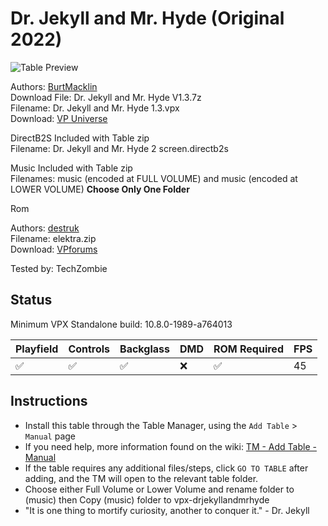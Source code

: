 ﻿# Dr. Jekyll and Mr. Hyde (Original 2022)

![Table Preview](../../images/vpx-drjekyllandmrhyde.png)

Authors: [BurtMacklin](https://vpuniverse.com/profile/39250-burtmacklin/)  
Download File: Dr. Jekyll and Mr. Hyde V1.3.7z  
Filename: Dr. Jekyll and Mr. Hyde 1.3.vpx  
Download: [VP Universe](https://vpuniverse.com/files/file/10342-dr-jekyll-and-mr-hyde-reskin-vpx-table/)

DirectB2S Included with Table zip  
Filename: Dr. Jekyll and Mr. Hyde 2 screen.directb2s

Music Included with Table zip  
Filenames: music (encoded at FULL VOLUME) and music (encoded at LOWER VOLUME) **Choose Only One Folder**

Rom

Authors: [destruk](https://www.vpforums.org/index.php?showuser=5)  
Filename: elektra.zip  
Download: [VPforums](https://www.vpforums.org/index.php?app=downloads&showfile=657)

Tested by: TechZombie

## Status 

Minimum VPX Standalone build: 10.8.0-1989-a764013

| Playfield | Controls | Backglass | DMD | ROM Required | FPS | 
|-----------|----------|-----------|-----|--------------|-----|
| :white_check_mark: | :white_check_mark: | :white_check_mark: | :x: | :white_check_mark: | 45 |

## Instructions

- Install this table through the Table Manager, using the `Add Table` > `Manual` page
- If you need help, more information found on the wiki: [TM - Add Table - Manual](https://github.com/LegendsUnchained/vpx-standalone-alp4k/wiki/%5B04%5D-%F0%9F%A7%A1-TM-%E2%80%90-Other-Features#add-table---manual)
- If the table requires any additional files/steps, click `GO TO TABLE` after adding, and the TM will open to the relevant table folder.
- Choose either Full Volume or Lower Volume and rename folder to (music) then Copy (music) folder to vpx-drjekyllandmrhyde
- "It is one thing to mortify curiosity, another to conquer it." - Dr. Jekyll

